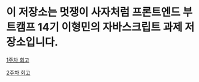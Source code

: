 # 이 저장소는 멋쟁이 사자처럼 프론트엔드 부트캠프 14기 이형민의 자바스크립트 과제 저장소입니다.

[1주차 회고](/week1/week1Retrospective.md)

[2주차 회고](/week2/week2Retrospective.md)
